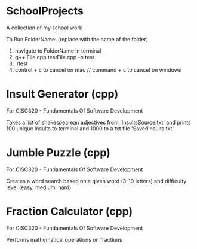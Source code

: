 # SchoolProjects
A collection of my school work

To Run FolderName: (replace with the name of the folder)
1. navigate to FolderName in terminal
2. g++ File.cpp testFile.cpp -o test
3. ./test
4. control + c to cancel on mac // command + c to cancel on windows

# Insult Generator (cpp)
For CISC320 - Fundamentals Of Software Development

Takes a list of shakespearean adjectives from 'InsultsSource.txt' and prints 100 unique insults to terminal and 1000 to a txt file 'SavedInsults.txt'

# Jumble Puzzle (cpp)
For CISC320 - Fundamentals Of Software Development

Creates a word search based on a given word (3-10 letters) and difficulty level (easy, medium, hard)

# Fraction Calculator (cpp)
For CISC320 - Fundamentals Of Software Development

Performs mathematical operations on fractions
